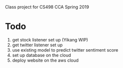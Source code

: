 Class project for CS498 CCA Spring 2019
# Todo

1. get stock listener set up (Yikang WIP)
2. get twitter listener set up 
3. use existing model to predict twitter sentiment score
4. set up database on the cloud
5. deploy website on the aws cloud
